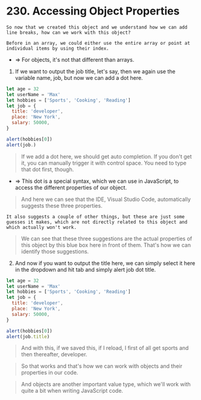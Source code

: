 # 230. Accessing Object Properties

```
So now that we created this object and we understand how we can add line breaks, how can we work with this object?

Before in an array, we could either use the entire array or point at individual items by using their index.
```

- => For objects, it's not that different than arrays.

1. If we want to output the job title, let's say, then we again use the variable name, job, but now we can add a dot here.

```js
let age = 32
let userName = 'Max'
let hobbies = ['Sports', 'Cooking', 'Reading']
let job = {
  title: 'developer',
  place: 'New York',
  salary: 50000,
}

alert(hobbies[0])
alert(job.)
```

> If we add a dot here, we should get auto completion. If you don't get it, you can manually trigger it with control space. You need to type that dot first, though.

- => This dot is a special syntax, which we can use in JavaScript, to access the different properties of our object.

> And here we can see that the IDE, Visual Studio Code, automatically suggests these three properties.

```
It also suggests a couple of other things, but these are just some guesses it makes, which are not directly related to this object and which actually won't work.
```

> We can see that these three suggestions are the actual properties of this object by this blue box here in front of them. That's how we can identify those suggestions.

2. And now if you want to output the title here, we can simply select it here in the dropdown and hit tab and simply alert job dot title.

```js
let age = 32
let userName = 'Max'
let hobbies = ['Sports', 'Cooking', 'Reading']
let job = {
  title: 'developer',
  place: 'New York',
  salary: 50000,
}

alert(hobbies[0])
alert(job.title)
```

> And with this, if we saved this, if I reload, I first of all get sports and then thereafter, developer.

> So that works and that's how we can work with objects and their properties in our code.

> And objects are another important value type, which we'll work with quite a bit when writing JavaScript code.

